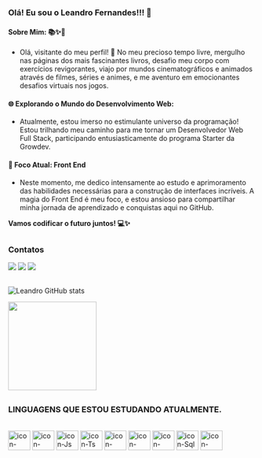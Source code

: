 ### Olá! Eu sou o Leandro Fernandes!!! 👋

#### Sobre Mim: 📚✨🚀

* Olá, visitante do meu perfil! 👋 No meu precioso tempo livre, mergulho nas páginas dos mais fascinantes livros, desafio meu corpo com exercícios revigorantes, viajo por mundos cinematográficos e animados através de filmes, séries e animes, e me aventuro em emocionantes desafios virtuais nos jogos.

#### 🌐 Explorando o Mundo do Desenvolvimento Web:

* Atualmente, estou imerso no estimulante universo da programação! Estou trilhando meu caminho para me tornar um Desenvolvedor Web Full Stack, participando entusiasticamente do programa Starter da Growdev.

#### 🚀 Foco Atual: Front End

* Neste momento, me dedico intensamente ao estudo e aprimoramento das habilidades necessárias para a construção de interfaces incríveis. A magia do Front End é meu foco, e estou ansioso para compartilhar minha jornada de aprendizado e conquistas aqui no GitHub.

**Vamos codificar o futuro juntos! 💻✨**

##

### Contatos

<div>
    <a href = "mailto:lf1938833@gmail.com"><img src="https://img.shields.io/badge/Gmail-D14836?style=for-the-badge&logo=gmail&logoColor=white" target="_blank"></a>
    <a href="https://www.linkedin.com/in/leandro-fernandes-nascimento/" target="_blank"><img src="https://img.shields.io/badge/-LinkedIn-%230077B5?style=for-the-badge&logo=linkedin&logoColor=white" target="_blank"></a> 
    <a href = "https://wa.me/5534998848603"><img src="https://img.shields.io/badge/WhatsApp-25D366?style=for-the-badge&logo=whatsapp&logoColor=white" target="_blank"></a>
</div>

##
<div>

  ![Leandro GitHub stats](https://github-readme-stats.vercel.app/api?username=leandrofn3&show_icons=true&theme=dark)

  <img height="180em" src="https://github-readme-stats.vercel.app/api/top-langs/?username=leandrofn3&layout=compact&langs_count=7&theme=dark"/>

</div>

##

### LINGUAGENS QUE ESTOU ESTUDANDO ATUALMENTE.

<div style="display: inline_block"><br>
    <img align="center" alt="icon-HTML" height="40" width="45" src="https://devicons.dev.br/icons?icon=HTML&size=40&theme=dark">
    <img align="center" alt="icon-CSS" height="40" width="45" src="https://devicons.dev.br/icons?icon=CSS&size=40&theme=dark">
    <img align="center" alt="icon-Js" height="40" width="45" src="https://devicons.dev.br/icons?icon=JavaScript&size=40&theme=dark">
    <img align="center" alt="icon-Ts" height="40" width="45" src="https://devicons.dev.br/icons?icon=TypeScript&size=40&theme=dark">
    <img align="center" alt="icon-Bootstrap" height="40" width="45" src="https://devicons.dev.br/icons?icon=Bootstrap&size=40&theme=dark">
    <img align="center" alt="icon-React" height="40" width="45" src="https://devicons.dev.br/icons?icon=React&size=40&theme=dark">
    <img align="center" alt="icon-Node.js" height="40" width="45" src="https://devicons.dev.br/icons?icon=NodeJS&size=40&theme=dark">
      <img align="center" alt="icon-Sql" height="40" width="45" src="https://devicons.dev.br/icons?icon=PostgreSQL&size=40&theme=dark">
        <img align="center" alt="icon-Prisma" height="40" width="45" src="https://devicons.dev.br/icons?icon=Prisma&size=40&theme=dark">
</div>
